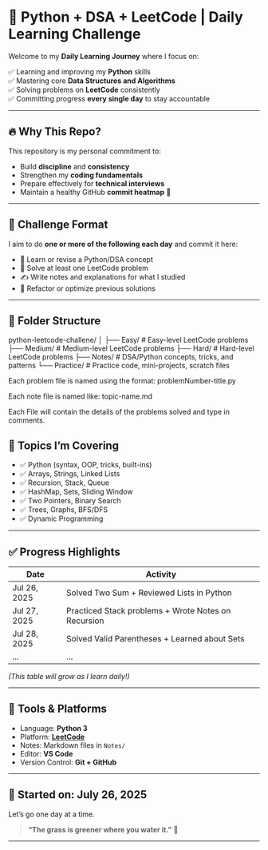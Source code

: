 # 🧠 Python + DSA + LeetCode | Daily Learning Challenge

Welcome to my **Daily Learning Journey** where I focus on:

✅ Learning and improving my **Python** skills  
✅ Mastering core **Data Structures and Algorithms**  
✅ Solving problems on **LeetCode** consistently  
✅ Committing progress **every single day** to stay accountable

---

## 🔥 Why This Repo?

This repository is my personal commitment to:

- Build **discipline** and **consistency**
- Strengthen my **coding fundamentals**
- Prepare effectively for **technical interviews**
- Maintain a healthy GitHub **commit heatmap** 🌱

---

## 📅 Challenge Format

I aim to do **one or more of the following each day** and commit it here:

- 📘 Learn or revise a Python/DSA concept
- 🧪 Solve at least one LeetCode problem
- ✍️ Write notes and explanations for what I studied
- 🔄 Refactor or optimize previous solutions

---

## 📁 Folder Structure

python-leetcode-challene/
│
├── Easy/ # Easy-level LeetCode problems
├── Medium/ # Medium-level LeetCode problems
├── Hard/ # Hard-level LeetCode problems
├── Notes/ # DSA/Python concepts, tricks, and patterns
└── Practice/ # Practice code, mini-projects, scratch files

Each problem file is named using the format:
problemNumber-title.py

Each note file is named like:
topic-name.md

Each File will contain the details of the problems solved and type in comments. 

## 📝 Topics I’m Covering

- ✅ Python (syntax, OOP, tricks, built-ins)
- ✅ Arrays, Strings, Linked Lists
- ✅ Recursion, Stack, Queue
- ✅ HashMap, Sets, Sliding Window
- ✅ Two Pointers, Binary Search
- ✅ Trees, Graphs, BFS/DFS
- ✅ Dynamic Programming

---

## ✅ Progress Highlights

| Date        | Activity                                             |
|-------------|------------------------------------------------------|
| Jul 26, 2025 | Solved Two Sum + Reviewed Lists in Python           |
| Jul 27, 2025 | Practiced Stack problems + Wrote Notes on Recursion |
| Jul 28, 2025 | Solved Valid Parentheses + Learned about Sets       |
| ...         | ...                                                  |

_(This table will grow as I learn daily!)_

---

## 🧰 Tools & Platforms

- Language: **Python 3**
- Platform: **[LeetCode](https://leetcode.com/)**
- Notes: Markdown files in `Notes/`
- Editor: **VS Code**
- Version Control: **Git + GitHub**

---

## 🚀 Started on: **July 26, 2025**

Let’s go one day at a time.  
> **“The grass is greener where you water it.”** 🌱
---

